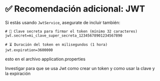 # ✅ Recomendación adicional: JWT

Si estás usando `JwtService`, asegurate de incluir también:
```
# 🔐 Clave secreta para firmar el token (mínimo 32 caracteres)
jwt.secret=mi_clave_super_secreta_12345678901234567890

# ⏳ Duración del token en milisegundos (1 hora)
jwt.expiration=3600000

```

esto en el archivo application.properties

Investigar para que se usa Jwt
como crear un token y como usar la clave y la expiración